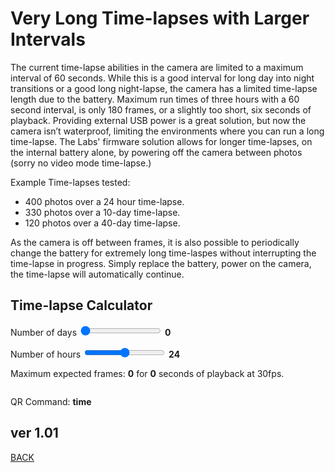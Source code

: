 <script src="../../jquery.min.js"></script>
<script src="../../qrcodeborder.js"></script>
<style>
        #qrcode{
            width: 100%;
        }
        div{
            width: 100%;
            display: inline-block;
        }
</style>

# Very Long Time-lapses with Larger Intervals

The current time-lapse abilities in the camera are limited to a maximum interval of 60 seconds. While this is a good interval for long day into night transitions or a good long night-lapse, the camera has a limited time-lapse length due to the battery. Maximum run times of three hours with a 60 second interval, is only 180 frames, or a slightly too short, six seconds of playback. Providing external USB power is a great solution, but now the camera isn’t waterproof, limiting the environments where you can run a long time-lapse. The Labs' firmware solution allows for longer time-lapses, on the internal battery alone, by powering off the camera between photos (sorry no video mode time-lapse.)

Example Time-lapses tested:
* 400 photos over a 24 hour time-lapse. 
* 330 photos over a 10-day time-lapse. 
* 120 photos over a 40-day time-lapse.

As the camera is off between frames, it is also possible to periodically change the battery for extremely long time-laspes without interrupting the time-lapse in progress. Simply replace the battery, power on the camera, the time-lapse will automatically continue.

## Time-lapse Calculator

Number of days <input type="range" id="days" name="days" min="0" max="60" value="0"><label for="days"></label> <b id="daystext">0</b>

Number of hours <input type="range" id="hours" name="hours" min="0" max="48" value="24"><label for="hours"></label> <b id="hourstext">24</b>

Maximum expected frames: <b id="framestext">0</b> for  <b id="playtext">0</b> seconds of playback at 30fps.


<center>
<div id="qrcode"></div>
<br>
</center>

QR Command: <b id="qrtext">time</b><br>
        
## ver 1.01
[BACK](..)

<script>
var once = true;
var qrcode;
var cmd = "!60SQ!1R";

function makeQR() 
{	
  if(once === true)
  {
    qrcode = new QRCode(document.getElementById("qrcode"), 
    {
      text : "!oMBURN=\"\"",
      width : 360,
      height : 360,
      correctLevel : QRCode.CorrectLevel.M
    });
    once = false;
  }
}

function timeLoop()
{
  if(document.getElementById("days") !== null)
  {
	var d = document.getElementById("days").value;
	var h = document.getElementById("hours").value;
	
	var f = 400 - ( ( ( (d * 24) + h) * 7) / 24);
	var p = f / 30;
	
	p = p.toFixed(1);
	f = p.toFixed(0);
	
	document.getElementById("daystext").innerHTML = d;
	document.getElementById("hourstext").innerHTML = h;
	document.getElementById("framestext").innerHTML = f;
	document.getElementById("playtext").innerHTML = p;
	
	var i = ( ( (d * 24) + h) * 3600 / f) - 15; 
	
	i = i.toFixed(0);
	
	if(i < 1) i = 1;
	
	cmd = "!" + i + "SQ!1R";
  }
  
  qrcode.clear(); 
  qrcode.makeCode(cmd);
  document.getElementById("qrtext").innerHTML = cmd;
  var t = setTimeout(timeLoop, 100);
}

function myReloadFunction() {
  location.reload();
}

makeQR();
timeLoop();

</script>
